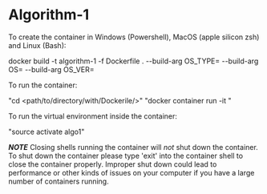 # Algorithm-1
To create the container in Windows (Powershell), MacOS (apple silicon zsh) and Linux (Bash):

  docker build -t algorithm-1 -f Dockerfile .
    --build-arg OS_TYPE=<host architecture> 
    --build-arg OS=<linux distro> 
    --build-arg OS_VER=<os version>

To run the container: 

  "cd <path/to/directory/with/Dockerile/>"
  "docker container run -it <container id hash>"


To run the virtual environment inside the container:

  "source activate algo1"


***NOTE***
Closing shells running the container will *not* shut down the container. 
To shut down the container please type 'exit' into the container shell
to close the container properly. Improper shut down could lead to 
performance or other kinds of issues on your computer if you have a 
large number of containers running.

